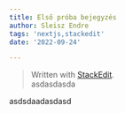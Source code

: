 ```yaml
---
title: Első próba bejegyzés
author: Sleisz Endre
tags: 'nextjs,stackedit'
date: '2022-09-24'

---
```


<blockquote>
<p>Written with <a href="https://stackedit.io/">StackEdit</a>.<br>
asdasdasda</p>
</blockquote>
<p>asdsdaadasdasd</p>

